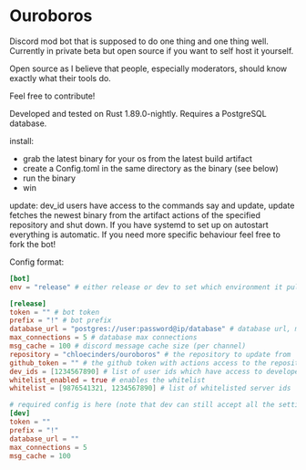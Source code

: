 # Ouroboros

Discord mod bot that is supposed to do one thing and one thing well. Currently in private beta but open source if you want to self host it yourself.

Open source as I believe that people, especially moderators, should know exactly what their tools do.

Feel free to contribute!

Developed and tested on Rust 1.89.0-nightly.
Requires a PostgreSQL database.

install:
- grab the latest binary for your os from the latest build artifact
- create a Config.toml in the same directory as the binary (see below)
- run the binary
- win

update:
dev_id users have access to the commands say and update, update fetches the newest binary from the artifact actions of the specified repository and shut down. If you have systemd to set up on autostart everything is automatic. If you need more specific behaviour feel free to fork the bot!

Config format:
```toml
[bot]
env = "release" # either release or dev to set which environment it pulls settings from

[release]
token = "" # bot token
prefix = "!" # bot prefix
database_url = "postgres://user:password@ip/database" # database url, must be postgres
max_connections = 5 # database max connections
msg_cache = 100 # discord message cache size (per channel)
repository = "chloecinders/ouroboros" # the repository to update from
github_token = "" # the github token with actions access to the repository in case its private
dev_ids = [1234567890] # list of user ids which have access to developer commands
whitelist_enabled = true # enables the whitelist
whitelist = [9876541321, 1234567890] # list of whitelisted server ids

# required config is here (note that dev can still accept all the settings above)
[dev]
token = ""
prefix = "!"
database_url = ""
max_connections = 5
msg_cache = 100
```
